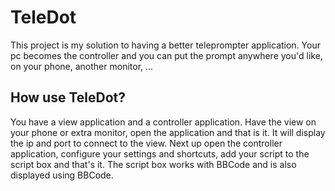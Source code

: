 # TeleDot

This project is my solution to having a better teleprompter application. Your pc becomes the controller and you can put the prompt anywhere you'd like, on your phone, another monitor, ... 

## How use TeleDot?

You have a view application and a controller application. Have the view on your phone or extra monitor, open the application and that is it. It will display the ip and port to connect to the view. Next up open the controller application, configure your settings and shortcuts, add your script to the script box and that's it. The script box works with BBCode and is also displayed using BBCode.
